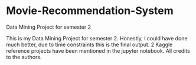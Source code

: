 # Movie-Recommendation-System
Data Mining Project for semester 2


This is my Data Mining Project for semester 2. Honestly, I could have done much better, due to time constraints this is the final output. 2 Kaggle reference projects have been mentioned in the jupyter notebook. All credits to the authors.

